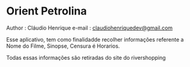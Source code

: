 Orient Petrolina
===============
Author : Cláudio Henrique
e-mail : claudiohenriquedev@gmail.com 

Esse aplicativo, tem como finalidadde recolher informações referente a 
Nome do Filme, Sinopse, Censura é Horarios.

Todas essas informações são retiradas do site do rivershopping

